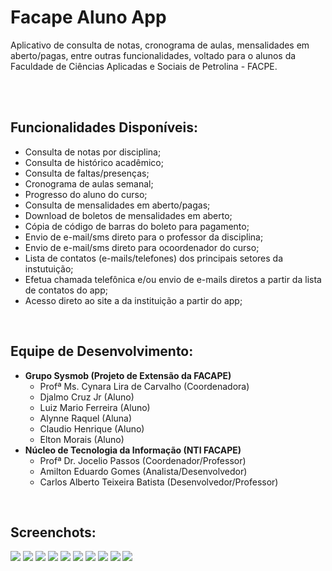 <h1>Facape Aluno App</h1>

<p>Aplicativo de consulta de notas, cronograma de aulas, mensalidades em aberto/pagas, entre outras funcionalidades, voltado para o alunos da Faculdade de Ciências Aplicadas e Sociais de Petrolina - FACPE.</p>

<br/>
<br/>
<h2>Funcionalidades Disponíveis:</h2>
<ul>
  <li>Consulta de notas por disciplina;</li>
  <li>Consulta de histórico acadêmico;</li>
  <li>Consulta de faltas/presenças;</li>
  <li>Cronograma de aulas semanal;</li>
  <li>Progresso do aluno do curso;</li>
  <li>Consulta de mensalidades em aberto/pagas;</li>
  <li>Download de boletos de mensalidades em aberto;</li>
  <li>Cópia de código de barras do boleto para pagamento;</li>
  <li>Envio de e-mail/sms direto para o professor da disciplina;</li>
  <li>Envio de e-mail/sms direto para ocoordenador do curso;</li>
  <li>Lista de contatos (e-mails/telefones) dos principais setores da instutuição;</li>
  <li>Efetua chamada telefônica e/ou envio de e-mails diretos a partir da lista de contatos do app;</li>
  <li>Acesso direto ao site a da instituição a partir do app;</li>

</ul>

<br/>
<h2>Equipe de Desenvolvimento:</h2>
<ul>
  <li>
      <strong>Grupo Sysmob (Projeto de Extensão da FACAPE)</strong>
      <ul>
        <li>Profª Ms. Cynara Lira de Carvalho (Coordenadora)</li>
        <li>Djalmo Cruz Jr (Aluno)</li>
        <li>Luiz Mario Ferreira (Aluno)</li>
        <li>Alynne Raquel (Aluna)</li>
        <li>Claudio Henrique (Aluno)</li>
        <li>Elton Morais (Aluno)</li>
      </ul>
  </li>
    <li>
      <strong>Núcleo de Tecnologia da Informação (NTI FACAPE)</strong>
      <ul>
        <li>Profª Dr. Jocelio Passos (Coordenador/Professor)</li>
        <li>Amilton Eduardo Gomes (Analista/Desenvolvedor)</li>
        <li>Carlos Alberto Teixeira Batista (Desenvolvedor/Professor)</li>
      </ul>
  </li>
</ul>

<br/>
<h2>Screenchots:</h2>
<img src="https://raw.githubusercontent.com/DjalmoCruzJr/sistema-facape-facapealuno-app/master/_prototype/0a-inicial.png">
<img src="https://raw.githubusercontent.com/DjalmoCruzJr/sistema-facape-facapealuno-app/master/_prototype/1a-inicial-clicked.png">
<img src="https://raw.githubusercontent.com/DjalmoCruzJr/sistema-facape-facapealuno-app/master/_prototype/2a-login.png">
<img src="https://raw.githubusercontent.com/DjalmoCruzJr/sistema-facape-facapealuno-app/master/_prototype/3a-notas.png">
<img src="https://raw.githubusercontent.com/DjalmoCruzJr/sistema-facape-facapealuno-app/master/_prototype/4a-coord.png">
<img src="https://raw.githubusercontent.com/DjalmoCruzJr/sistema-facape-facapealuno-app/master/_prototype/5a-horario.png">
<img src="https://raw.githubusercontent.com/DjalmoCruzJr/sistema-facape-facapealuno-app/master/_prototype/6a-menu.png">
<img src="https://raw.githubusercontent.com/DjalmoCruzJr/sistema-facape-facapealuno-app/master/_prototype/7a-boleto.png">
<img src="https://raw.githubusercontent.com/DjalmoCruzJr/sistema-facape-facapealuno-app/master/_prototype/8a-progresso.png">
<img src="https://raw.githubusercontent.com/DjalmoCruzJr/sistema-facape-facapealuno-app/master/_prototype/9a-contato.png">

